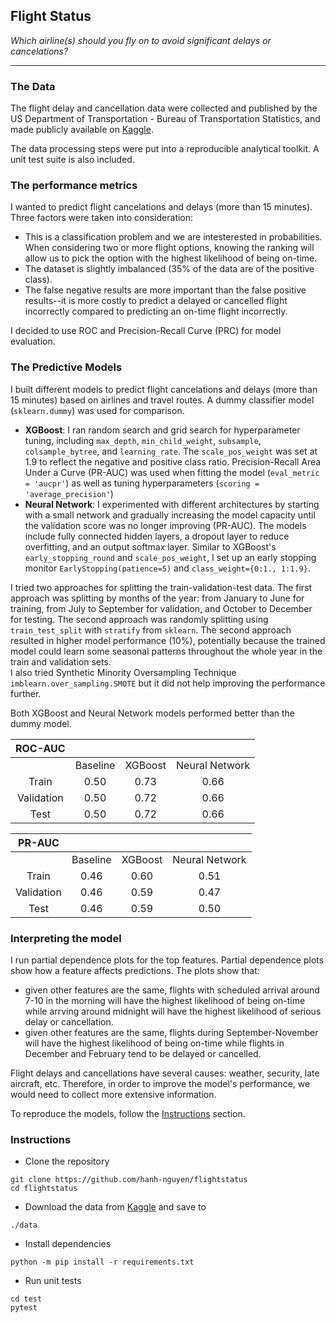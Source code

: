 ## Flight Status
*Which airline(s) should you fly on to avoid significant delays or cancelations?*

---

### The Data

The flight delay and cancellation data were collected and published by the US Department of Transportation - Bureau of Transportation Statistics, and made publicly available on [Kaggle](https://www.kaggle.com/usdot/flight-delays).

The data processing steps were put into a reproducible analytical toolkit. A unit test suite is also included.

### The performance metrics

I wanted to predict flight cancelations and delays (more than 15 minutes). Three factors were taken into consideration:
- This is a classification problem and we are intesterested in probabilities. When considering two or more flight options, knowing the ranking will allow us to pick the option with the highest likelihood of being on-time.
- The dataset is slightly imbalanced (35% of the data are of the positive class).
- The false negative results are more important than the false positive results--it is more costly to predict a delayed or cancelled flight incorrectly compared to predicting an on-time flight incorrectly.

I decided to use ROC and Precision-Recall Curve (PRC) for model evaluation.


### The Predictive Models

I built different models to predict flight cancelations and delays (more than 15 minutes) based on airlines and travel routes. A dummy classifier model (`sklearn.dummy`) was used for comparison.

* __XGBoost__: I ran random search and grid search for hyperparameter tuning, including `max_depth`, `min_child_weight`, `subsample`, `colsample_bytree`, and `learning_rate`. The `scale_pos_weight` was set at 1.9 to reflect the negative and positive class ratio. Precision-Recall Area Under a Curve (PR-AUC) was used when fitting the model (`eval_metric = 'aucpr'`) as well as tuning hyperparameters (`scoring = 'average_precision'`) 
* __Neural Network__: I experimented with different architectures by starting with a small network and gradually increasing the model capacity until the validation score was no longer improving (PR-AUC). The models include fully connected hidden layers, a dropout layer to reduce overfitting, and an output softmax layer. Similar to XGBoost's `early_stopping_round` and `scale_pos_weight`, I set up an early stopping monitor `EarlyStopping(patience=5)` and `class_weight={0:1., 1:1.9}`.

I tried two approaches for splitting the train-validation-test data. The first approach was splitting by months of the year: from January to June for training, from July to September for validation, and October to December for testing. The second approach was randomly splitting using `train_test_split` with `stratify` from `sklearn`. The second approach resulted in higher model performance (10%), potentially because the trained model could learn some seasonal patterns throughout the whole year in the train and validation sets.  
I also tried Synthetic Minority Oversampling Technique `imblearn.over_sampling.SMOTE` but it did not help improving the performance further.

Both XGBoost and Neural Network models performed better than the dummy model. 

|  ROC-AUC   |          |         |                |
| :--------: | :------: | :-----: | :------------: |
|            | Baseline | XGBoost | Neural Network |
|   Train    |   0.50   |  0.73   |      0.66      |
| Validation |   0.50   |  0.72   |      0.66      |
|    Test    |   0.50   |  0.72   |      0.66      |

|   PR-AUC   |          |         |                |
| :--------: | :------: | :-----: | :------------: |
|            | Baseline | XGBoost | Neural Network |
|   Train    |   0.46   |  0.60   |      0.51      |
| Validation |   0.46   |  0.59   |      0.47      |
|    Test    |   0.46   |  0.59   |      0.50      |

### Interpreting the model
I run partial dependence plots for the top features. Partial dependence plots show how a feature affects predictions. The plots show that:
- given other features are the same, flights with scheduled arrival around 7-10 in the morning will have the highest likelihood of being on-time while arrving around midnight will have the highest likelihood of serious delay or cancellation.
- given other features are the same, flights during September-November will have the highest likelihood of being on-time while flights in December and February tend to be delayed or cancelled.

Flight delays and cancellations have several causes: weather, security, late aircraft, etc. Therefore, in order to improve the model's performance, we would need to collect more extensive information.

To reproduce the models, follow the [Instructions](#instructions) section. 

### Instructions

* Clone the repository

``` shell
git clone https://github.com/hanh-nguyen/flightstatus
cd flightstatus
```

* Download the data from [Kaggle](https://www.kaggle.com/usdot/flight-delays) and save to

```
./data
```

* Install dependencies

``` shell
python -m pip install -r requirements.txt
```

* Run unit tests

``` shell
cd test
pytest
```
